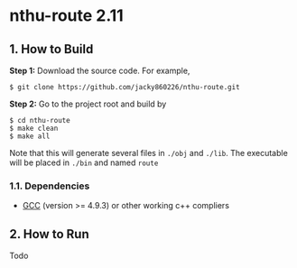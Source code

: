 # nthu-route 2.11

## 1. How to Build
**Step 1:** Download the source code. For example,
~~~
$ git clone https://github.com/jacky860226/nthu-route.git
~~~

**Step 2:** Go to the project root and build by
~~~
$ cd nthu-route
$ make clean
$ make all
~~~

Note that this will generate several files in `./obj` and `./lib`. The executable will be placed in `./bin` and named `route`

### 1.1. Dependencies

* [GCC](https://gcc.gnu.org/) (version >= 4.9.3) or other working c++ compliers

## 2. How to Run
Todo
